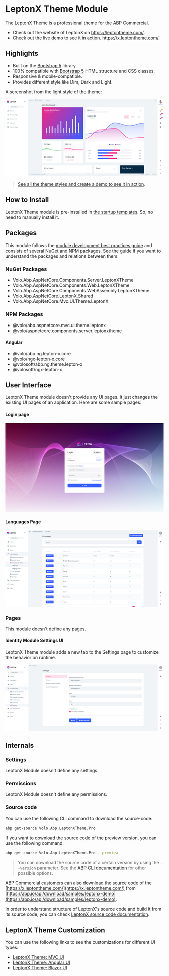 # LeptonX Theme Module

The LeptonX Theme is a professional theme for the ABP Commercial. 

* Check out the website of LeptonX on https://leptontheme.com/.
* Check out the live demo to see it in action. https://x.leptontheme.com/.

## Highlights

* Built on the [Bootstrap 5](https://getbootstrap.com) library.
* 100% compatible with  [Bootstrap 5](https://getbootstrap.com) HTML structure and CSS classes.
* Responsive & mobile-compatible.
* Provides different style like Dim, Dark and Light.

A screenshot from the light style of the theme:

![lepton-theme-light](../../images/lepton-x-theme-light.png)

> [See all the theme styles and create a demo to see it in action](https://commercial.abp.io/themes).

## How to Install

LeptonX Theme module is pre-installed in [the startup templates](../../_deleted/Getting-Started-Create-Solution.md). So, no need to manually install it.

## Packages

This module follows the [module development best practices guide](../../framework/architecture/best-practices/index.md) and consists of several NuGet and NPM packages. See the guide if you want to understand the packages and relations between them.

### NuGet Packages

* Volo.Abp.AspNetCore.Components.Server.LeptonXTheme
* Volo.Abp.AspNetCore.Components.Web.LeptonXTheme
* Volo.Abp.AspNetCore.Components.WebAssembly.LeptonXTheme
* Volo.Abp.AspNetCore.LeptonX.Shared
* Volo.Abp.AspNetCore.Mvc.UI.Theme.LeptonX

### NPM Packages

* @volo/abp.aspnetcore.mvc.ui.theme.leptonx
* @volo/aspnetcore.components.server.leptonxtheme

#### Angular

* @volo/abp.ng.lepton-x.core
* @volo/ngx-lepton-x.core
* @volosoft/abp.ng.theme.lepton-x
* @volosoft/ngx-lepton-x

## User Interface

LeptonX Theme module doesn't provide any UI pages. It just changes the existing UI pages of an application. Here are some sample pages:

#### Login page

![lepton-theme-module-login-page](../../images/lepton-x-theme-module-login-page.png) 

#### Languages Page

![lepton-theme-module-languages-page](../../images/lepton-x-theme-module-languages-page.png)

### Pages

This module doesn't define any pages.

#### Identity Module Settings UI

LeptonX Theme module adds a new tab to the Settings page to customize the behavior on runtime.

![lepton-theme-module-settings-page](../../images/lepton-x-theme-module-settings-page.png)

## Internals

### Settings

LeptonX Module doesn't define any settings.

### Permissions

LeptonX Module doesn't define any permissions.

### Source code

You can use the following CLI command to download the source-code:

```bash
abp get-source Volo.Abp.LeptonXTheme.Pro	
```

If you want to download the source code of the preview version, you can use the following command:

```bash
abp get-source Volo.Abp.LeptonXTheme.Pro --preview
```

> You can download the source code of a certain version by using the `--version` parameter. See the [ABP CLI documentation](../../cli/index#get-source) for other possible options.

ABP Commercial customers can also download the source code of the [https://x.leptontheme.com/](https://x.leptontheme.com/) from [https://abp.io/api/download/samples/leptonx-demo](https://abp.io/api/download/samples/leptonx-demo).

In order to understand structure of LeptonX's source code and build it from its source code, you can check [LeptonX source code documentation](source-files.md).

## LeptonX Theme Customization

You can use the following links to see the customizations for different UI types:

* [LeptonX Theme: MVC UI](mvc.md)
* [LeptonX Theme: Angular UI](angular.md)
* [LeptonX Theme: Blazor UI](blazor.md)
